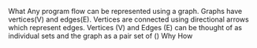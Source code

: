 What 
Any program flow can be represented using a graph.
Graphs have vertices(V) and edges(E).
Vertices are connected using directional arrows which represent edges.
Vertices (V) and Edges (E) can be thought of as individual sets and the graph as a pair set of ()
Why
How
